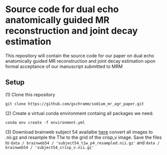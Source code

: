 # Source code for dual echo anatomically guided MR reconstruction and joint decay estimation

This repository will contain the source code for our paper on
dual echo anatomically guided MR reconstruction and joint decay estimation upon formal
acceptance of our manuscript submitted to MRM


## Setup

(1) Clone this repository
```
git clone https://github.com/gschramm/sodium_mr_agr_paper.git
```

(2) Create a virtual conda environment containg all packages we need.
```
conda env create -f environment.yml
```

(3) Download brainweb subject 54 availalbe [here](https://brainweb.bic.mni.mcgill.ca/anatomic_normal_20.html)
    convert all images to .nii.gz and resample the T1w to the grid of the crisp_v image.
    Save the files to `data / brainweb54 / 'subject54_t1w_p4_resampled.nii.gz'`
    and `data / brainweb54 / 'subject54_crisp_v.nii.gz'`

